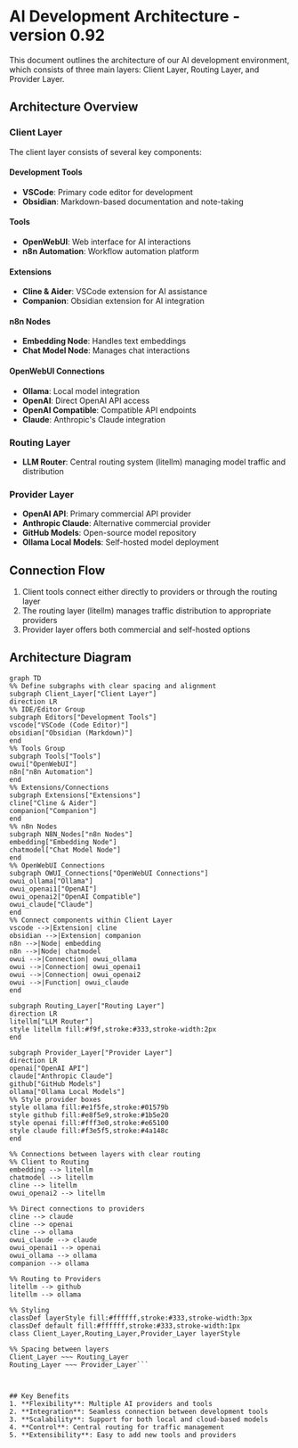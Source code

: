# AI Development Architecture - version 0.92

This document outlines the architecture of our AI development environment, which consists of three main layers: Client Layer, Routing Layer, and Provider Layer.

## Architecture Overview

### Client Layer
The client layer consists of several key components:

#### Development Tools
- **VSCode**: Primary code editor for development
- **Obsidian**: Markdown-based documentation and note-taking

#### Tools
- **OpenWebUI**: Web interface for AI interactions
- **n8n Automation**: Workflow automation platform

#### Extensions
- **Cline & Aider**: VSCode extension for AI assistance
- **Companion**: Obsidian extension for AI integration

#### n8n Nodes
- **Embedding Node**: Handles text embeddings
- **Chat Model Node**: Manages chat interactions

#### OpenWebUI Connections
- **Ollama**: Local model integration
- **OpenAI**: Direct OpenAI API access
- **OpenAI Compatible**: Compatible API endpoints
- **Claude**: Anthropic's Claude integration

### Routing Layer
- **LLM Router**: Central routing system (litellm) managing model traffic and distribution

### Provider Layer
- **OpenAI API**: Primary commercial API provider
- **Anthropic Claude**: Alternative commercial provider
- **GitHub Models**: Open-source model repository
- **Ollama Local Models**: Self-hosted model deployment

## Connection Flow
1. Client tools connect either directly to providers or through the routing layer
2. The routing layer (litellm) manages traffic distribution to appropriate providers
3. Provider layer offers both commercial and self-hosted options

## Architecture Diagram
<!-- Local Development Version -->

```mermaid
graph TD
%% Define subgraphs with clear spacing and alignment
subgraph Client_Layer["Client Layer"]
direction LR
%% IDE/Editor Group
subgraph Editors["Development Tools"]
vscode["VSCode (Code Editor)"]
obsidian["Obsidian (Markdown)"]
end
%% Tools Group
subgraph Tools["Tools"]
owui["OpenWebUI"]
n8n["n8n Automation"]
end
%% Extensions/Connections
subgraph Extensions["Extensions"]
cline["Cline & Aider"]
companion["Companion"]
end
%% n8n Nodes
subgraph N8N_Nodes["n8n Nodes"]
embedding["Embedding Node"]
chatmodel["Chat Model Node"]
end
%% OpenWebUI Connections
subgraph OWUI_Connections["OpenWebUI Connections"]
owui_ollama["Ollama"]
owui_openai1["OpenAI"]
owui_openai2["OpenAI Compatible"]
owui_claude["Claude"]
end
%% Connect components within Client Layer
vscode -->|Extension| cline
obsidian -->|Extension| companion
n8n -->|Node| embedding
n8n -->|Node| chatmodel
owui -->|Connection| owui_ollama
owui -->|Connection| owui_openai1
owui -->|Connection| owui_openai2
owui -->|Function| owui_claude
end

subgraph Routing_Layer["Routing Layer"]
direction LR
litellm["LLM Router"]
style litellm fill:#f9f,stroke:#333,stroke-width:2px
end

subgraph Provider_Layer["Provider Layer"]
direction LR
openai["OpenAI API"]
claude["Anthropic Claude"]
github["GitHub Models"]
ollama["Ollama Local Models"]
%% Style provider boxes
style ollama fill:#e1f5fe,stroke:#01579b
style github fill:#e8f5e9,stroke:#1b5e20
style openai fill:#fff3e0,stroke:#e65100
style claude fill:#f3e5f5,stroke:#4a148c
end

%% Connections between layers with clear routing
%% Client to Routing
embedding --> litellm
chatmodel --> litellm
cline --> litellm
owui_openai2 --> litellm

%% Direct connections to providers
cline --> claude
cline --> openai
cline --> ollama
owui_claude --> claude
owui_openai1 --> openai
owui_ollama --> ollama
companion --> ollama

%% Routing to Providers
litellm --> github
litellm --> ollama

%% Styling
classDef layerStyle fill:#ffffff,stroke:#333,stroke-width:3px
classDef default fill:#ffffff,stroke:#333,stroke-width:1px
class Client_Layer,Routing_Layer,Provider_Layer layerStyle

%% Spacing between layers
Client_Layer ~~~ Routing_Layer
Routing_Layer ~~~ Provider_Layer```



## Key Benefits
1. **Flexibility**: Multiple AI providers and tools
2. **Integration**: Seamless connection between development tools
3. **Scalability**: Support for both local and cloud-based models
4. **Control**: Central routing for traffic management
5. **Extensibility**: Easy to add new tools and providers
